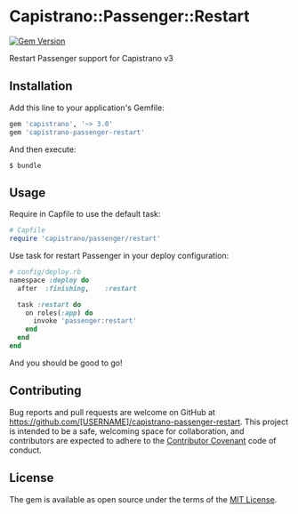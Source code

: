 # Capistrano::Passenger::Restart
[![Gem Version](https://badge.fury.io/rb/capistrano-passenger-restart.svg)](https://badge.fury.io/rb/capistrano-passenger-restart)

Restart Passenger support for Capistrano v3

## Installation

Add this line to your application's Gemfile:

```ruby
gem 'capistrano', '~> 3.0'
gem 'capistrano-passenger-restart'
```

And then execute:

    $ bundle

## Usage

Require in Capfile to use the default task:

```ruby
# Capfile
require 'capistrano/passenger/restart'
```

Use task for restart Passenger in your deploy configuration:

```ruby
# config/deploy.rb
namespace :deploy do
  after  :finishing,    :restart

  task :restart do
    on roles(:app) do
      invoke 'passenger:restart'
    end
  end
end
```

And you should be good to go!


## Contributing

Bug reports and pull requests are welcome on GitHub at https://github.com/[USERNAME]/capistrano-passenger-restart. This project is intended to be a safe, welcoming space for collaboration, and contributors are expected to adhere to the [Contributor Covenant](http://contributor-covenant.org) code of conduct.


## License

The gem is available as open source under the terms of the [MIT License](http://opensource.org/licenses/MIT).
